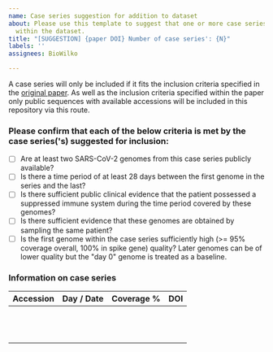 ```yaml
---
name: Case series suggestion for addition to dataset
about: Please use this template to suggest that one or more case series be included
  within the dataset.
title: "[SUGGESTION] {paper DOI} Number of case series': {N}"
labels: ''
assignees: BioWilko

---
```


A case series will only be included if it fits the inclusion criteria specified in the [original paper](https://doi.org/10.1093/ve/veac050). As well as the inclusion criteria specified within the paper only public sequences with available accessions will be included in this repository via this route.

### Please confirm that each of the below criteria is met by the case series('s) suggested for inclusion:
- [ ] Are at least two SARS-CoV-2 genomes from this case series publicly available?
- [ ] Is there a time period of at least 28 days between the first genome in the series and the last?
- [ ] Is there sufficient public clinical evidence that the patient possessed a suppressed immune system during the time period covered by these genomes?
- [ ] Is there sufficient evidence that these genomes are obtained by sampling the same patient?
- [ ] Is the first genome within the case series sufficiently high (>= 95% coverage overall, 100% in spike gene) quality? Later genomes can be of lower quality but the "day 0" genome is treated as a baseline.

### Information on case series

| Accession | Day / Date | Coverage % | DOI |
| -------------- | ---------------- | ----------------- | --------- |
|                    |                     |                       |
|                    |                     |                       |
|                    |                     |                       |
|                    |                     |                       |
|                    |                     |                       |
|                    |                     |                       |
|                    |                     |                       |
|                    |                     |                       |
|                    |                     |                       |
|                    |                     |                       |
|                    |                     |                       |
|                    |                     |                       |
